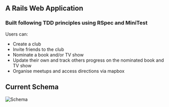 ## A Rails Web Application

### Built following TDD principles using RSpec and MiniTest

Users can:
  * Create a club
  * Invite friends to the club
  * Nominate a book and/or TV show
  * Update their own and track others progress on the nominated book and TV show
  * Organise meetups and access directions via mapbox

## Current Schema
![Schema](https://res.cloudinary.com/dm6g22zui/image/upload/v1671545641/dslmms1rbdensvijcriu.png)
